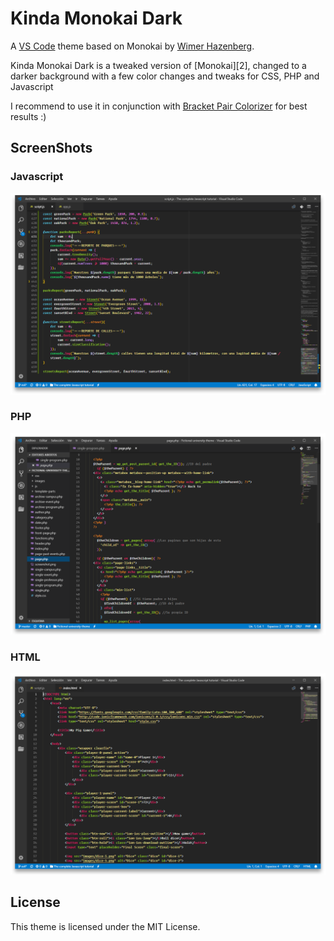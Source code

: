 # Kinda Monokai Dark

A [VS Code][1] theme based on Monokai by [Wimer Hazenberg][3].

Kinda Monokai Dark is a tweaked version of [Monokai][2], changed to a darker background with a few color changes and tweaks for CSS, PHP and Javascript

I recommend to use it in conjunction with [Bracket Pair Colorizer][4] for best results :)

## ScreenShots

### Javascript

![ScreenShot](https://raw.githubusercontent.com/BraisC/Kinda-Monokai-Dark/master/static/screenshot.PNG)

### PHP

![ScreenShot](https://raw.githubusercontent.com/BraisC/Kinda-Monokai-Dark/master/static/screenshot3.PNG)

### HTML

![ScreenShot](https://raw.githubusercontent.com/BraisC/Kinda-Monokai-Dark/master/static/screenshot2.PNG)

## License

This theme is licensed under the MIT License.

[1]: https://code.visualstudio.com/
[3]: http://monokai.nl/
[4]: https://marketplace.visualstudio.com/items?itemName=CoenraadS.bracket-pair-colorizer
